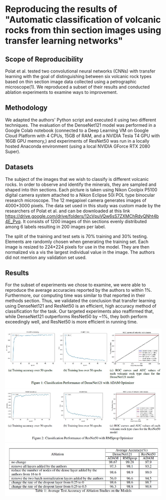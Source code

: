 # Reproducing the results of "Automatic classification of volcanic rocks from thin section images using transfer learning networks"

## Scope of Reproducibility
Polat et al. tested two convolutional neural networks (CNNs) with transfer learning with the goal of distinguishing between six volcanic rock types based on thin section image data collected using a petrographic microscope(1). We reproduced a subset of their results and conducted ablation experiments to examine ways to improvement.

## Methodology
We adapted the authors' Python script and executed it using two different techniques. The evaluation of the DenseNet121 model was performed in a Google Colab notebook (connected to a Deep Learning VM on Google Cloud Platform with 4 CPUs, 15GB of RAM, and a NVIDIA Tesla T4 GPU with 16GB GPU memory,) and experiments of ResNet50 was run in a locally hosted Anaconda environment (using a local NVIDIA GForce RTX 2080 Super). 

## Datasets
The subject of the images that we wish to classify is different volcanic rocks. In order to observe and identify the minerals, they are sampled and shaped into thin sections. Each picture is taken using Nikon Coolpix P5100 digital camera system attached to a Nikon Eclipse 50i POL type binocular research microscope. The 12 megapixel camera generates images of 4000*3000 pixels. The data set used in this study was custom made by the researchers of Polat et al. and can be downloaded at this link https://drive.google.com/drive/folders/12cVpuVQw6sS7ZXMChRdyQNht4b4E_Pvq. It consists of 1200 images of thin sections evenly distributed among 6 labels resulting in 200 images per label. 

The split of the training and test sets is 70% training and 30% testing. Elements are randomly chosen when generating the training set. Each image is resized to 224*224 pixels for use in the model. They are then normalized vis a vis the largest individual value in the image. The authors did not mention any validation set used. 

## Results
For the subset of experiments we chose to examine, we were able to reproduce the average accuracies reported by the authors to within 1%. Furthermore, our computing time was similar to that reported in their methods section. Thus, we validated the conclusion that transfer learning using DenseNet121 and ResNet50 is an efficient, high accuracy method of classification for the task. Our targeted experiments also reaffirmed that, while DenseNet121 outperforms ResNet50 by ~1%, they both perform exceedingly well, and ResNet50 is more efficient in running time.

![DenseNet121_plots](/figures/DenseNet121_plots.jpg)
![ResNet50_plots](/figures/ResNet50_plots.jpg)
![Accuracy_summary](/figures/Average_Accuracy_Summary.jpg)
